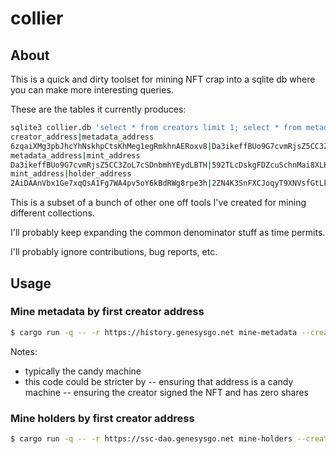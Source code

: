 
# collier

## About

This is a quick and dirty toolset for mining NFT crap into a sqlite db where you can make more interesting queries.

These are the tables it currently produces:

```bash
sqlite3 collier.db 'select * from creators limit 1; select * from metadata limit 1; select * from holders limit 1' --header
creator_address|metadata_address
6zqaiXMg3pbJhcYhNskhpCtsKhMeg1egRmkhnAERoxv8|Da3ikeffBUo9G7cvmRjsZ5CC3ZoL7cSDnbmhYEydLBTH
metadata_address|mint_address
Da3ikeffBUo9G7cvmRjsZ5CC3ZoL7cSDnbmhYEydLBTH|592TLcDskgFDZcuSchnMai8XLK8ifYQRZBteeDfobi4X
mint_address|holder_address
2AiDAAnVbx1Ge7xqQsA1Fg7WA4pv5oY6kBdRWg8rpe3h|2ZN4K3SnFXCJoqyT9XNVsfGtLkbygnWWDgqUUqzzYcJh
```

This is a subset of a bunch of other one off tools I've created for mining different collections.

I'll probably keep expanding the common denominator stuff as time permits.

I'll probably ignore contributions, bug reports, etc.

## Usage

### Mine metadata by first creator address

```bash
$ cargo run -q -- -r https://history.genesysgo.net mine-metadata --creator-address=6zqaiXMg3pbJhcYhNskhpCtsKhMeg1egRmkhnAERoxv8
```

Notes:
- typically the candy machine
- this code could be stricter by
-- ensuring that address is a candy machine
-- ensuring the creator signed the NFT and has zero shares

### Mine holders by first creator address

```bash
$ cargo run -q -- -r https://ssc-dao.genesysgo.net mine-holders --creator-address=6zqaiXMg3pbJhcYhNskhpCtsKhMeg1egRmkhnAERoxv8
```